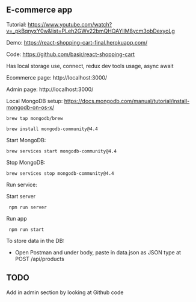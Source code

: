 ## E-commerce app

Tutorial: https://www.youtube.com/watch?v=_pkBqnyxY0w&list=PLeh2GWv22bmQHOAYllM8ycm3obDexyoLg

Demo: https://react-shopping-cart-final.herokuapp.com/

Code: https://github.com/basir/react-shopping-cart

Has local storage use, connect, redux dev tools usage, async await

Ecommerce page: http://localhost:3000/

Admin page: http://localhost:3000/
 
Local MongoDB setup:
https://docs.mongodb.com/manual/tutorial/install-mongodb-on-os-x/

```brew tap mongodb/brew```

```brew install mongodb-community@4.4```

Start MongoDB:

```brew services start mongodb-community@4.4```

Stop MongoDB:

```brew services stop mongodb-community@4.4```

Run service:

Start server

``` npm run server```

Run app

``` npm run start```

To store data in the DB:
- Open Postman and under body, paste in data.json as JSON type at POST /api/products

## TODO
Add in admin section by looking at Github code

